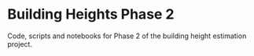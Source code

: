 # Building Heights Phase 2

Code, scripts and notebooks for Phase 2 of the building height estimation project.
